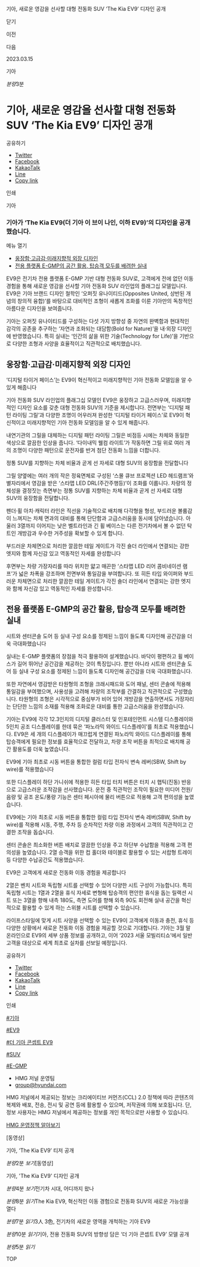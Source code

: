 기아, 새로운 영감을 선사할 대형 전동화 SUV ‘The Kia EV9’ 디자인 공개






닫기

이전

다음

2023.03.15

기아


*분량*3분

# 기아, 새로운 영감을 선사할 대형 전동화 SUV ‘The Kia EV9’ 디자인 공개

공유하기

* [Twitter](# "새창으로 열림")
* [Facebook](# "새창으로 열림")
* [KakaoTalk](# "새창으로 열림")
* [Line](# "새창으로 열림")
* [Copy link](#)

인쇄

기아



### 기아가 ‘The Kia EV9(더 기아 이 브이 나인, 이하 EV9)’의 디자인을 공개했습니다.

메뉴 열기

* [웅장함·고급감·미래지향적 외장 디자인](#target3)
* [전용 플랫폼 E-GMP의 공간 활용, 탑승객 모두를 배려한 실내](#target10)




EV9은 전기차 전용 플랫폼 E-GMP 기반 대형 전동화 SUV로, 고객에게 전에 없던 이동 경험을 통해 새로운 영감을 선사할 기아 전동화 SUV 라인업의 플래그십 모델입니다. EV9은 기아 브랜드 디자인 철학인 ‘오퍼짓 유나이티드(Opposites United, 상반된 개념의 창의적 융합)’를 바탕으로 대비적인 조형이 새롭게 조화를 이룬 기아만의 독창적인 아름다운 디자인을 보여줍니다.

기아는 오퍼짓 유나이티드를 구성하는 다섯 가지 방향성 중 자연의 완벽함과 현대적인 감각의 공존을 추구하는 ‘자연과 조화되는 대담함(Bold for Nature)’을 내·외장 디자인에 반영했습니다. 특히 실내는 ‘인간의 삶을 위한 기술(Technology for Life)’을 기반으로 다양한 조형과 사양을 효율적이고 직관적으로 배치했습니다.

## 웅장함·고급감·미래지향적 외장 디자인



‘디지털 타이거 페이스’는 EV9이 혁신적이고 미래지향적인 기아 전동화 모델임을 알 수 있게 해줍니다



기아 전동화 SUV 라인업의 플래그십 모델인 EV9은 웅장하고 고급스러우며, 미래지향적인 디자인 요소를 갖춘 대형 전동화 SUV의 기준을 제시합니다. 전면부는 ‘디지털 패턴 라이팅 그릴’과 다양한 조명이 어우러져 완성한 ‘디지털 타이거 페이스’로 EV9이 혁신적이고 미래지향적인 기아 전동화 모델임을 알 수 있게 해줍니다.

내연기관의 그릴을 대체하는 디지털 패턴 라이팅 그릴은 비점등 시에는 차체와 동일한 색상으로 깔끔한 인상을 줍니다. ‘다이내믹 웰컴 라이트’가 작동하면 그릴 위로 여러 개의 조명이 다양한 패턴으로 운전자를 반겨 첨단 전동화 느낌을 더합니다.

정통 SUV를 지향하는 차체 비율과 곧게 선 자세로 대형 SUV의 웅장함을 전달합니다



그릴 양옆에는 여러 개의 작은 정육면체로 구성된 ‘스몰 큐브 프로젝션 LED 헤드램프’와 별자리에서 영감을 받은 ‘스타맵 LED DRL(주간주행등)’이 조화를 이룹니다. 차량의 정체성을 결정짓는 측면부는 정통 SUV를 지향하는 차체 비율과 곧게 선 자세로 대형 SUV의 웅장함을 전달합니다.

펜더·휠 아치·캐릭터 라인은 직선을 기술적으로 배치해 다각형을 형성, 부드러운 볼륨감이 느껴지는 차체 면과의 대비를 통해 단단함과 고급스러움을 동시에 담아냈습니다. 아울러 3열까지 이어지는 낮은 벨트라인과 긴 휠 베이스는 다른 전기차에서 볼 수 없던 탁 트인 개방감과 우수한 거주성을 확보할 수 있게 합니다.

부드러운 차체면으로 처리한 깔끔한 테일 게이트가 각진 숄더 라인에서 연결되는 강한 엣지와 함께 자신감 있고 역동적인 자세를 완성합니다



후면부는 차량 가장자리를 따라 위치한 얇고 매끈한 ‘스타맵 LED 리어 콤비네이션 램프’가 넓은 차폭을 강조하며 전면부와 통일감을 부여합니다. 또 히든 타입 와이퍼와 부드러운 차체면으로 처리한 깔끔한 테일 게이트가 각진 숄더 라인에서 연결되는 강한 엣지와 함께 자신감 있고 역동적인 자세를 완성합니다.

## 전용 플랫폼 E-GMP의 공간 활용, 탑승객 모두를 배려한 실내



시트와 센터콘솔 도어 등 실내 구성 요소를 정제된 느낌이 들도록 디자인해 공간감을 더욱 극대화했습니다



실내는 E-GMP 플랫폼의 장점을 적극 활용하여 설계했습니다. 바닥이 평편하고 휠 베이스가 길어 뛰어난 공간감을 제공하는 것이 특징입니다. 뿐만 아니라 시트와 센터콘솔 도어 등 실내 구성 요소를 정제된 느낌이 들도록 디자인해 공간감을 더욱 극대화했습니다.

또한 자연에서 영감받은 타원형의 조형을 크래시패드와 도어 패널, 센터 콘솔에 적용해 통일감을 부여했으며, 사용성을 고려해 차량의 조작부를 간결하고 직관적으로 구성했습니다. 타원형의 조형은 시각적으로 중심부가 비어 있어 개방감을 연출하면서도 가장자리는 단단한 느낌의 소재를 적용해 조화로운 대비를 통한 고급스러움을 완성했습니다.

기아는 EV9에 각각 12.3인치의 디지털 클러스터 및 인포테인먼트 시스템 디스플레이와 5인치 공조 디스플레이를 한데 묶은 ‘파노라믹 와이드 디스플레이’를 최초로 적용했습니다. EV9은 세 개의 디스플레이가 매끄럽게 연결된 파노라믹 와이드 디스플레이를 통해 탑승객에게 필요한 정보를 효율적으로 전달하고, 차량 조작 버튼을 최적으로 배치해 공간 활용도를 더욱 높였습니다.

EV9에 기아 최초로 시동 버튼을 통합한 컬럼 타입 전자식 변속 레버(SBW, Shift by wire)를 적용했습니다



또한 디스플레이 하단 가니쉬에 적용한 히든 타입 터치 버튼은 터치 시 햅틱(진동) 반응으로 고급스러운 조작감을 선사했습니다. 운전 중 직관적인 조작이 필요한 미디어 전원/음량 및 공조 온도/풍량 기능은 센터 페시아에 물리 버튼으로 적용해 고객 편의성을 높였습니다.

EV9에는 기아 최초로 시동 버튼을 통합한 컬럼 타입 전자식 변속 레버(SBW, Shift by wire)를 적용해 시동, 주행, 주차 등 순차적인 차량 이용 과정에서 고객의 직관적이고 간결한 조작을 돕습니다.

센터 콘솔은 최소화한 버튼 배치로 깔끔한 인상을 주고 하단부 수납함을 적용해 고객 편의성을 높였습니다. 2열 승객을 위한 컵 홀더와 테이블로 활용할 수 있는 서랍형 트레이 등 다양한 수납공간도 적용했습니다.

EV9은 고객에게 새로운 전동화 이동 경험을 제공합니다



2열은 벤치 시트와 독립형 시트를 선택할 수 있어 다양한 시트 구성이 가능합니다. 특히 독립형 시트는 1열과 2열을 휴식 자세로 변형해 탑승객의 편안한 휴식을 돕는 릴랙션 시트 또는 3열을 향해 내측 180도, 측면 도어를 향해 외측 90도 회전해 실내 공간을 혁신적으로 활용할 수 있게 하는 스위블 시트를 선택할 수 있습니다.

라이프스타일에 맞게 시트 사양을 선택할 수 있는 EV9이 고객에게 이동과 충전, 휴식 등 다양한 상황에서 새로운 전동화 이동 경험을 제공할 것으로 기대합니다. 기아는 3월 말 온라인으로 EV9의 세부 상품 정보를 공개하고, 이어 ‘2023 서울 모빌리티쇼’에서 일반 고객을 대상으로 세계 최초로 실차를 선보일 예정입니다.



공유하기

* [Twitter](# "새창으로 열림")
* [Facebook](# "새창으로 열림")
* [KakaoTalk](# "새창으로 열림")
* [Line](# "새창으로 열림")
* [Copy link](#)

인쇄

[#기아](/tag/723)

[#EV9](/tag/2650)

[#더 기아 콘셉트 EV9](/tag/1614)

[#SUV](/tag/814)

[#E-GMP](/tag/1071)



* HMG 저널 운영팀
* [group@hyundai.com](mailto:group@hyundai.com)

HMG 저널에서 제공되는 정보는 크리에이티브 커먼즈(CCL) 2.0 정책에 따라 콘텐츠의 복제와 배포, 전송, 전시 및 공연 등에 활용할 수 있으며, 저작권에 의해 보호됩니다.
단, 정보 사용자는 HMG 저널에서 제공하는 정보를 개인 목적으로만 사용할 수 있습니다.

[HMG 운영정책 알아보기](/footer/operationRegist)

[동영상]

기아, ‘The Kia EV9’ 티저 공개

*분량*2분 *보기*[동영상]

기아, 'The Kia EV9' 디자인 공개

*분량*4분 *보기*전기차 시대, 어디까지 왔나

*분량*8분 *읽기*The Kia EV9, 혁신적인 이동 경험으로 전동화 SUV의 새로운 가능성을 열다

*분량*7분 *읽기*3人 3色, 전기차의 새로운 영역을 개척하는 기아 EV9

*분량*10분 *읽기*기아, 전용 전동화 SUV의 방향성 담은 ‘더 기아 콘셉트 EV9’ 모델 공개

*분량*5분 *읽기*

TOP